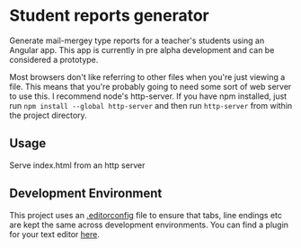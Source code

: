 # Student reports generator

Generate mail-mergey type reports for a teacher's students using an Angular app.
This app is currently in pre alpha development and can be considered a prototype.

Most browsers don't like referring to other files when you're just viewing a file. This means that you're probably going to need some sort of web server to use this. I recommend node's http-server. If you have npm installed, just run `npm install --global http-server` and then run `http-server` from within the project directory. 

## Usage
Serve index.html from an http server

## Development Environment
This project uses an [.editorconfig](http://editorconfig.org/) file to ensure that tabs, line endings etc are kept the same across development environments. You can find a plugin for your text editor [here](http://editorconfig.org/#download).
